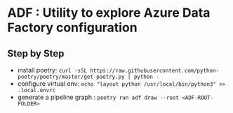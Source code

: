 # ADF : Utility to explore Azure Data Factory configuration

## Step by Step

- install poetry: `curl -sSL https://raw.githubusercontent.com/python-poetry/poetry/master/get-poetry.py | python -`
- configure virtual env: `echo "layout python /usr/local/bin/python3" >> .local.envrc`
- generate a pipeline graph : `poetry run adf draw --root <ADF-ROOT-FOLDER>`

